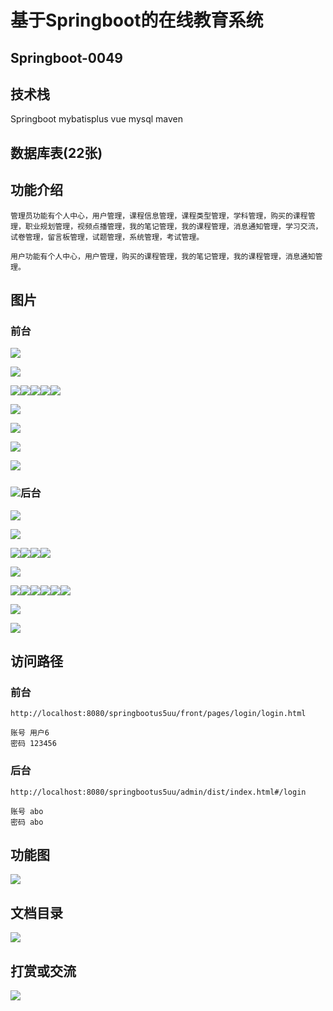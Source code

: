 

# 基于Springboot的在线教育系统

## Springboot-0049



## 技术栈

Springboot mybatisplus vue mysql maven



## 数据库表(22张)



## 功能介绍

```properties
管理员功能有个人中心，用户管理，课程信息管理，课程类型管理，学科管理，购买的课程管理，职业规划管理，视频点播管理，我的笔记管理，我的课程管理，消息通知管理，学习交流，试卷管理，留言板管理，试题管理，系统管理，考试管理。

用户功能有个人中心，用户管理，购买的课程管理，我的笔记管理，我的课程管理，消息通知管理。
```



## 图片

### 前台

![](./images/1.jpg)

![](./images/2.jpg)





![](./images/3.jpg)![](./images/4.jpg)![](./images/5.jpg)![](./images/6.jpg)![](./images/7.jpg)

![](./images/8.jpg)

![](./images/9.jpg)

![](./images/10.jpg)

![](./images/11.jpg)

### ![](./images/12.jpg)后台

![](./images/13.jpg)

![](./images/14.jpg)

![](./images/15.jpg)![](./images/16.jpg)![](./images/17.jpg)![](./images/18.jpg)

![](./images/19.jpg)

![](./images/20.jpg)![](./images/21.jpg)![](./images/22.jpg)![](./images/23.jpg)![](./images/24.jpg)![](./images/25.jpg)

![](./images/26.jpg)

![](./images/27.jpg)

## 访问路径

### 前台

```properties
http://localhost:8080/springbootus5uu/front/pages/login/login.html

账号 用户6
密码 123456
```

### 后台

```properties
http://localhost:8080/springbootus5uu/admin/dist/index.html#/login

账号 abo
密码 abo
```





## 功能图

![](./images/gn.jpg)



## 文档目录

![](./images/wd.jpg)



## 打赏或交流

![](./images/vx.jpg)







